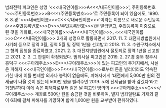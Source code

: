 범죄전력
피고인은 성명 ‘<<<내국인이름>>>A<<</내국인이름>>>', 주민등록번호 ‘<<<주민등록번호>>>B<<</주민등록번호>>>'로 주민등록이 되어 있음에도, 1990. 8. 8.경 ‘<<<내국인이름>>>C<<</내국인이름>>>'이라는 이름으로 새로운 주민등록(<<<주민등록번호>>>D<<</주민등록번호>>>)을 발급받고, 주민등록이 이중으로 된 것을 기화로, <<<내국인이름>>>A<<</내국인이름>>>, <<<내국인이름>>>C<<</내국인이름>>> 2개의 성명으로 활동하면서 2017. 11. 7. 대전지방법원에서 사기죄 등으로 징역 3월, 징역 5월 및 징역 1년을 선고받고 2018. 11. 3. 수원구치소에서 그 형의 집행을 종료하였고, 2021. 2. 3. 대전지방법원에서 절도죄로 징역 1년을 선고받고 2021. 2. 3. 그 판결이 확정되었다.
범죄사실
피고인은 2019. 2. 27.경 충북 청주시 흥덕구 <<<구아래주소>>>E<<</구아래주소>>>에 있는 피고인의 주거지에서, 사실은 피해자 <<<내국인이름>>>F<<</내국인이름>>>로부터 돈을 빌리더라도 약속한 기한 내에 이를 변제할 의사나 능력이 없음에도, 피해자에게 ‘대전에서 5,000만 원의 전세금이 나올 것이 있는데 500만 원을 빌려주면 2019. 5.에 전세금을 받아 갚겠다'라고 거짓말하여 이에 속은 피해자로부터 같은 날 피고인 명의의 <<<구아래주소>>>G<<</구아래주소>>> 계좌로 500만 원을 송금한 것을 비롯하여, 별지 범죄일람표 기재와 같이 6회에 걸쳐 피해자를 기망하여 합계 1,000만 원을 교부받아 편취하였다.